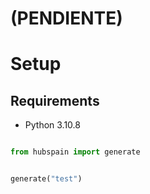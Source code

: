 # (PENDIENTE)

# Setup
## Requirements
* Python 3.10.8


```python

from hubspain import generate


generate("test")

```